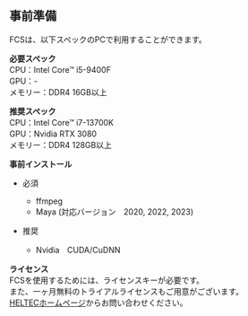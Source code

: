 ## 事前準備

FCSは、以下スペックのPCで利用することができます。


**必要スペック**   
CPU：Intel Core™ i5-9400F  
GPU：-   
メモリー：DDR4 16GB以上  

**推奨スペック**  
CPU：Intel Core™ i7-13700K  
GPU：Nvidia RTX 3080  
メモリー：DDR4 128GB以上

**事前インストール**
- 必須
  - ffmpeg
  - Maya (対応バージョン　2020, 2022, 2023)


- 推奨
  - Nvidia　CUDA/CuDNN

**ライセンス**  
FCSを使用するためには、ライセンスキーが必要です。  
また、一ヶ月無料のトライアルライセンスもご用意がございます。  
[HELTECホームページ](https://sensing.heltec.co.jp/contact/)からお問い合わせください。  

